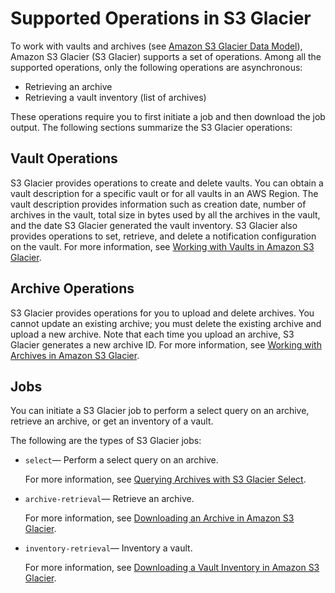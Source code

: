 # Supported Operations in S3 Glacier<a name="amazon-glacier-supported-operations"></a>

To work with vaults and archives \(see [Amazon S3 Glacier Data Model](amazon-glacier-data-model.md)\), Amazon S3 Glacier \(S3 Glacier\) supports a set of operations\. Among all the supported operations, only the following operations are asynchronous:
+ Retrieving an archive
+ Retrieving a vault inventory \(list of archives\)

These operations require you to first initiate a job and then download the job output\. The following sections summarize the S3 Glacier operations:

## Vault Operations<a name="vault-ops-intro"></a>

S3 Glacier provides operations to create and delete vaults\. You can obtain a vault description for a specific vault or for all vaults in an AWS Region\. The vault description provides information such as creation date, number of archives in the vault, total size in bytes used by all the archives in the vault, and the date S3 Glacier generated the vault inventory\. S3 Glacier also provides operations to set, retrieve, and delete a notification configuration on the vault\. For more information, see [Working with Vaults in Amazon S3 Glacier](working-with-vaults.md)\.

## Archive Operations<a name="archive-ops-intro"></a>

S3 Glacier provides operations for you to upload and delete archives\. You cannot update an existing archive; you must delete the existing archive and upload a new archive\. Note that each time you upload an archive, S3 Glacier generates a new archive ID\. For more information, see [Working with Archives in Amazon S3 Glacier](working-with-archives.md)\.

## Jobs<a name="job-ops-intro"></a>

You can initiate a S3 Glacier job to perform a select query on an archive, retrieve an archive, or get an inventory of a vault\.

The following are the types of S3 Glacier jobs: 
+ `select`— Perform a select query on an archive\.

  For more information, see [Querying Archives with S3 Glacier Select](glacier-select.md)\.
+ `archive-retrieval`— Retrieve an archive\. 

  For more information, see [Downloading an Archive in Amazon S3 Glacier](downloading-an-archive.md)\.
+ `inventory-retrieval`— Inventory a vault\.

  For more information, see [Downloading a Vault Inventory in Amazon S3 Glacier](vault-inventory.md)\.